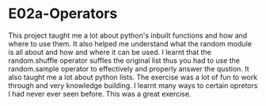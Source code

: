 # E02a-Operators


This project taught me a lot about python's inbuilt functions and how and where to use them.
It also helped me understand what the random module is all about and how and where it can be used.
I learnt that the random.shuffle operator suffles the original list thus you had to use the random.sample operator to effectively and properly answer the qustion. It also taught me a lot about python lists.
The exercise was a lot of fun to work through and very knowledge building.
I learnt many ways to certain opretors I had never ever seen before.
This was a great exercise.
